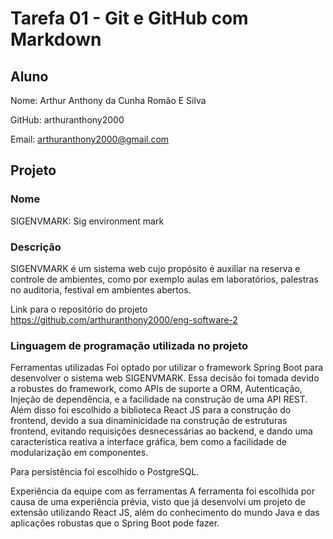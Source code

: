 # Tarefa 01 - Git e GitHub com Markdown
## Aluno

Nome: Arthur Anthony da Cunha Romão E Silva

GitHub: arthuranthony2000

Email: arthuranthony2000@gmail.com

## Projeto

### Nome
SIGENVMARK: Sig environment mark

### Descrição
SIGENVMARK é um sistema web cujo propósito é auxiliar na reserva e controle de ambientes, como por exemplo aulas em laboratórios, palestras no auditoria, festival em ambientes abertos.

Link para o repositório do projeto
https://github.com/arthuranthony2000/eng-software-2

### Linguagem de programação utilizada no projeto
Ferramentas utilizadas
Foi optado por utilizar o framework Spring Boot para desenvolver o sistema web SIGENVMARK. Essa decisão foi tomada devido a robustes do framework, como APIs de suporte a ORM, Autenticação, Injeção de dependência, e a facilidade na construção de uma API REST. Além disso foi escolhido a biblioteca React JS para a construção do frontend, devido a sua dinaminicidade na construção de estruturas frontend, evitando requisições desnecessárias ao backend, e dando uma característica reativa a interface gráfica, bem como a facilidade de modularização em componentes.

Para persistência foi escolhido o PostgreSQL.

Experiência da equipe com as ferramentas
A ferramenta foi escolhida por causa de uma experiência prévia, visto que já desenvolvi um projeto de extensão utilizando React JS, além do conhecimento do mundo Java e das aplicações robustas que o Spring Boot pode fazer.










